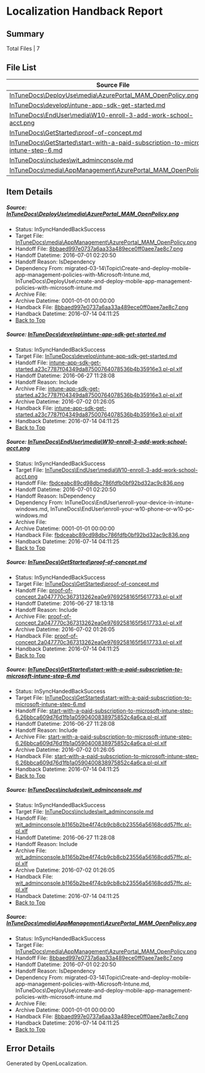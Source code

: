 # <a name='report-top'></a> Localization Handback Report

## Summary
 Total Files | 7

## File List
 Source File | Status | Details 
 ----------- | ------ | ------- 
 [InTuneDocs\DeployUse\media\AzurePortal_MAM_OpenPolicy.png](https://github.com/Microsoft/IntuneDocs-pr/blob/cf92d72667b69174fe658781e8f677553cedb173/InTuneDocs/DeployUse/media/AzurePortal_MAM_OpenPolicy.png) | InSyncHandedBackSuccess | [Details](#8bbaed997e0737a6aa33a489ece0ff0aee7ae8c7124)
 [InTuneDocs\develop\intune-app-sdk-get-started.md](https://github.com/Microsoft/IntuneDocs-pr/blob/b7f62c5ee18d8f69fa174f09a1c46b6925c7517c/InTuneDocs/develop/intune-app-sdk-get-started.md) | InSyncHandedBackSuccess | [Details](#a042f0c6206e9aaf4ec0eb012a70930aa95ecc47267)
 [InTuneDocs\EndUser\media\W10-enroll-3-add-work-school-acct.png](https://github.com/Microsoft/IntuneDocs-pr/blob/e50c3401ce0b8e5e1e10e196b3d9e00c71de884d/InTuneDocs/EndUser/media/W10-enroll-3-add-work-school-acct.png) | InSyncHandedBackSuccess | [Details](#fbdceabc89cd98dbc786fdfb0bf92bd32ac9c836389)
 [InTuneDocs\GetStarted\proof-of-concept.md](https://github.com/Microsoft/IntuneDocs-pr/blob/d82d0ae4820d2e2141848235b8741abccaec3bc6/InTuneDocs/GetStarted/proof-of-concept.md) | InSyncHandedBackSuccess | [Details](#4c01b7cec6474153fcea465fc050ac419ca2eec5527)
 [InTuneDocs\GetStarted\start-with-a-paid-subscription-to-microsoft-intune-step-6.md](https://github.com/Microsoft/IntuneDocs-pr/blob/2847c9af38ae0ddddc8d76d548ae7abddc63e4c1/InTuneDocs/GetStarted/start-with-a-paid-subscription-to-microsoft-intune-step-6.md) | InSyncHandedBackSuccess | [Details](#b3b65a1fd1e426bf566f39382321a29e913f102c535)
 [InTuneDocs\includes\wit_adminconsole.md](https://github.com/Microsoft/IntuneDocs-pr/blob/56ab8c21f7da490c3bf0d541c7026e2ed84926dd/InTuneDocs/includes/wit_adminconsole.md) | InSyncHandedBackSuccess | [Details](#484386cefe4984efd6277a56d381ba29353839ca634)
 [InTuneDocs\media\AppManagement\AzurePortal_MAM_OpenPolicy.png](https://github.com/Microsoft/IntuneDocs-pr/blob/56ab8c21f7da490c3bf0d541c7026e2ed84926dd/InTuneDocs/media/AppManagement/AzurePortal_MAM_OpenPolicy.png) | InSyncHandedBackSuccess | [Details](#8bbaed997e0737a6aa33a489ece0ff0aee7ae8c7769)

## Item Details
##### <a name='8bbaed997e0737a6aa33a489ece0ff0aee7ae8c7124'></a> Source: [InTuneDocs\DeployUse\media\AzurePortal_MAM_OpenPolicy.png](https://github.com/Microsoft/IntuneDocs-pr/blob/cf92d72667b69174fe658781e8f677553cedb173/InTuneDocs/DeployUse/media/AzurePortal_MAM_OpenPolicy.png)
* Status: InSyncHandedBackSuccess
* Target File: [InTuneDocs\media\AppManagement\AzurePortal_MAM_OpenPolicy.png](https://github.com/Microsoft/IntuneDocs-pr.pl-pl/blob/469467c72840f6d166ddf90bebf681c2718cb5bf/InTuneDocs/media/AppManagement/AzurePortal_MAM_OpenPolicy.png)
* Handoff File: [8bbaed997e0737a6aa33a489ece0ff0aee7ae8c7.png](https://github.com/Microsoft/EM.handoff/blob/2cf149e573ed99cf053789bded2380a057e7726a/ol-handoff/Microsoft/IntuneDocs-pr.pl-pl/master/8bbaed997e0737a6aa33a489ece0ff0aee7ae8c7.png)
* Handoff Datetime: 2016-07-01 02:20:50
* Handoff Reason: IsDependency
* Dependency From: migrated-03-14\Topic\Create-and-deploy-mobile-app-management-policies-with-Microsoft-Intune.md, InTuneDocs\DeployUse\create-and-deploy-mobile-app-management-policies-with-microsoft-intune.md
* Archive File: 
* Archive Datetime: 0001-01-01 00:00:00
* Handback File: [8bbaed997e0737a6aa33a489ece0ff0aee7ae8c7.png](https://github.com/Microsoft/EM.handback/blob/0ea1d0508b6babf063ec20297d79776b8c2f6ba5/ol-handback/Microsoft/IntuneDocs-pr.pl-pl/master/8bbaed997e0737a6aa33a489ece0ff0aee7ae8c7.png)
* Handback Datetime: 2016-07-14 04:11:25
* [Back to Top](#report-top)

##### <a name='a042f0c6206e9aaf4ec0eb012a70930aa95ecc47267'></a> Source: [InTuneDocs\develop\intune-app-sdk-get-started.md](https://github.com/Microsoft/IntuneDocs-pr/blob/b7f62c5ee18d8f69fa174f09a1c46b6925c7517c/InTuneDocs/develop/intune-app-sdk-get-started.md)
* Status: InSyncHandedBackSuccess
* Target File: [InTuneDocs\develop\intune-app-sdk-get-started.md](https://github.com/Microsoft/IntuneDocs-pr.pl-pl/blob/469467c72840f6d166ddf90bebf681c2718cb5bf/InTuneDocs/develop/intune-app-sdk-get-started.md)
* Handoff File: [intune-app-sdk-get-started.a23c7787f04349da87500764078536b4b35916e3.pl-pl.xlf](https://github.com/Microsoft/EM.handoff/blob/91ad436a8fbb8fd6d0d9850d850707eecf6da37d/ol-handoff/Microsoft/IntuneDocs-pr.pl-pl/master/intune-app-sdk-get-started.a23c7787f04349da87500764078536b4b35916e3.pl-pl.xlf)
* Handoff Datetime: 2016-06-27 11:28:08
* Handoff Reason: Include
* Archive File: [intune-app-sdk-get-started.a23c7787f04349da87500764078536b4b35916e3.pl-pl.xlf](https://github.com/Microsoft/EM.handoff/blob/a6d05ddf51697339323bbba226dd7626af8ae09e/ol-handoff/Microsoft/IntuneDocs-pr.pl-pl/master/archive/intune-app-sdk-get-started.a23c7787f04349da87500764078536b4b35916e3.pl-pl.xlf)
* Archive Datetime: 2016-07-02 01:26:05
* Handback File: [intune-app-sdk-get-started.a23c7787f04349da87500764078536b4b35916e3.pl-pl.xlf](https://github.com/Microsoft/EM.handback/blob/0ea1d0508b6babf063ec20297d79776b8c2f6ba5/ol-handback/Microsoft/IntuneDocs-pr.pl-pl/master/intune-app-sdk-get-started.a23c7787f04349da87500764078536b4b35916e3.pl-pl.xlf)
* Handback Datetime: 2016-07-14 04:11:25
* [Back to Top](#report-top)

##### <a name='fbdceabc89cd98dbc786fdfb0bf92bd32ac9c836389'></a> Source: [InTuneDocs\EndUser\media\W10-enroll-3-add-work-school-acct.png](https://github.com/Microsoft/IntuneDocs-pr/blob/e50c3401ce0b8e5e1e10e196b3d9e00c71de884d/InTuneDocs/EndUser/media/W10-enroll-3-add-work-school-acct.png)
* Status: InSyncHandedBackSuccess
* Target File: [InTuneDocs\EndUser\media\W10-enroll-3-add-work-school-acct.png](https://github.com/Microsoft/IntuneDocs-pr.pl-pl/blob/469467c72840f6d166ddf90bebf681c2718cb5bf/InTuneDocs/EndUser/media/W10-enroll-3-add-work-school-acct.png)
* Handoff File: [fbdceabc89cd98dbc786fdfb0bf92bd32ac9c836.png](https://github.com/Microsoft/EM.handoff/blob/2cf149e573ed99cf053789bded2380a057e7726a/ol-handoff/Microsoft/IntuneDocs-pr.pl-pl/master/fbdceabc89cd98dbc786fdfb0bf92bd32ac9c836.png)
* Handoff Datetime: 2016-07-01 02:20:50
* Handoff Reason: IsDependency
* Dependency From: InTuneDocs\EndUser\enroll-your-device-in-intune-windows.md, InTuneDocs\EndUser\enroll-your-w10-phone-or-w10-pc-windows.md
* Archive File: 
* Archive Datetime: 0001-01-01 00:00:00
* Handback File: [fbdceabc89cd98dbc786fdfb0bf92bd32ac9c836.png](https://github.com/Microsoft/EM.handback/blob/0ea1d0508b6babf063ec20297d79776b8c2f6ba5/ol-handback/Microsoft/IntuneDocs-pr.pl-pl/master/fbdceabc89cd98dbc786fdfb0bf92bd32ac9c836.png)
* Handback Datetime: 2016-07-14 04:11:25
* [Back to Top](#report-top)

##### <a name='4c01b7cec6474153fcea465fc050ac419ca2eec5527'></a> Source: [InTuneDocs\GetStarted\proof-of-concept.md](https://github.com/Microsoft/IntuneDocs-pr/blob/d82d0ae4820d2e2141848235b8741abccaec3bc6/InTuneDocs/GetStarted/proof-of-concept.md)
* Status: InSyncHandedBackSuccess
* Target File: [InTuneDocs\GetStarted\proof-of-concept.md](https://github.com/Microsoft/IntuneDocs-pr.pl-pl/blob/469467c72840f6d166ddf90bebf681c2718cb5bf/InTuneDocs/GetStarted/proof-of-concept.md)
* Handoff File: [proof-of-concept.2a047770c367313262ea0e9769258165f5617733.pl-pl.xlf](https://github.com/Microsoft/EM.handoff/blob/2e86da9f7641542ed2d338fca57c9f675ad0a5d0/ol-handoff/Microsoft/IntuneDocs-pr.pl-pl/master/proof-of-concept.2a047770c367313262ea0e9769258165f5617733.pl-pl.xlf)
* Handoff Datetime: 2016-06-27 18:13:18
* Handoff Reason: Include
* Archive File: [proof-of-concept.2a047770c367313262ea0e9769258165f5617733.pl-pl.xlf](https://github.com/Microsoft/EM.handoff/blob/a6d05ddf51697339323bbba226dd7626af8ae09e/ol-handoff/Microsoft/IntuneDocs-pr.pl-pl/master/archive/proof-of-concept.2a047770c367313262ea0e9769258165f5617733.pl-pl.xlf)
* Archive Datetime: 2016-07-02 01:26:05
* Handback File: [proof-of-concept.2a047770c367313262ea0e9769258165f5617733.pl-pl.xlf](https://github.com/Microsoft/EM.handback/blob/0ea1d0508b6babf063ec20297d79776b8c2f6ba5/ol-handback/Microsoft/IntuneDocs-pr.pl-pl/master/proof-of-concept.2a047770c367313262ea0e9769258165f5617733.pl-pl.xlf)
* Handback Datetime: 2016-07-14 04:11:25
* [Back to Top](#report-top)

##### <a name='b3b65a1fd1e426bf566f39382321a29e913f102c535'></a> Source: [InTuneDocs\GetStarted\start-with-a-paid-subscription-to-microsoft-intune-step-6.md](https://github.com/Microsoft/IntuneDocs-pr/blob/2847c9af38ae0ddddc8d76d548ae7abddc63e4c1/InTuneDocs/GetStarted/start-with-a-paid-subscription-to-microsoft-intune-step-6.md)
* Status: InSyncHandedBackSuccess
* Target File: [InTuneDocs\GetStarted\start-with-a-paid-subscription-to-microsoft-intune-step-6.md](https://github.com/Microsoft/IntuneDocs-pr.pl-pl/blob/469467c72840f6d166ddf90bebf681c2718cb5bf/InTuneDocs/GetStarted/start-with-a-paid-subscription-to-microsoft-intune-step-6.md)
* Handoff File: [start-with-a-paid-subscription-to-microsoft-intune-step-6.26bbca609d76d1fb1a0590400838975852c4a6ca.pl-pl.xlf](https://github.com/Microsoft/EM.handoff/blob/91ad436a8fbb8fd6d0d9850d850707eecf6da37d/ol-handoff/Microsoft/IntuneDocs-pr.pl-pl/master/start-with-a-paid-subscription-to-microsoft-intune-step-6.26bbca609d76d1fb1a0590400838975852c4a6ca.pl-pl.xlf)
* Handoff Datetime: 2016-06-27 11:28:08
* Handoff Reason: Include
* Archive File: [start-with-a-paid-subscription-to-microsoft-intune-step-6.26bbca609d76d1fb1a0590400838975852c4a6ca.pl-pl.xlf](https://github.com/Microsoft/EM.handoff/blob/a6d05ddf51697339323bbba226dd7626af8ae09e/ol-handoff/Microsoft/IntuneDocs-pr.pl-pl/master/archive/start-with-a-paid-subscription-to-microsoft-intune-step-6.26bbca609d76d1fb1a0590400838975852c4a6ca.pl-pl.xlf)
* Archive Datetime: 2016-07-02 01:26:05
* Handback File: [start-with-a-paid-subscription-to-microsoft-intune-step-6.26bbca609d76d1fb1a0590400838975852c4a6ca.pl-pl.xlf](https://github.com/Microsoft/EM.handback/blob/0ea1d0508b6babf063ec20297d79776b8c2f6ba5/ol-handback/Microsoft/IntuneDocs-pr.pl-pl/master/start-with-a-paid-subscription-to-microsoft-intune-step-6.26bbca609d76d1fb1a0590400838975852c4a6ca.pl-pl.xlf)
* Handback Datetime: 2016-07-14 04:11:25
* [Back to Top](#report-top)

##### <a name='484386cefe4984efd6277a56d381ba29353839ca634'></a> Source: [InTuneDocs\includes\wit_adminconsole.md](https://github.com/Microsoft/IntuneDocs-pr/blob/56ab8c21f7da490c3bf0d541c7026e2ed84926dd/InTuneDocs/includes/wit_adminconsole.md)
* Status: InSyncHandedBackSuccess
* Target File: [InTuneDocs\includes\wit_adminconsole.md](https://github.com/Microsoft/IntuneDocs-pr.pl-pl/blob/469467c72840f6d166ddf90bebf681c2718cb5bf/InTuneDocs/includes/wit_adminconsole.md)
* Handoff File: [wit_adminconsole.b1165b2be4f74cb9cb8cb23556a56168cdd57ffc.pl-pl.xlf](https://github.com/Microsoft/EM.handoff/blob/91ad436a8fbb8fd6d0d9850d850707eecf6da37d/ol-handoff/Microsoft/IntuneDocs-pr.pl-pl/master/wit_adminconsole.b1165b2be4f74cb9cb8cb23556a56168cdd57ffc.pl-pl.xlf)
* Handoff Datetime: 2016-06-27 11:28:08
* Handoff Reason: Include
* Archive File: [wit_adminconsole.b1165b2be4f74cb9cb8cb23556a56168cdd57ffc.pl-pl.xlf](https://github.com/Microsoft/EM.handoff/blob/a6d05ddf51697339323bbba226dd7626af8ae09e/ol-handoff/Microsoft/IntuneDocs-pr.pl-pl/master/archive/wit_adminconsole.b1165b2be4f74cb9cb8cb23556a56168cdd57ffc.pl-pl.xlf)
* Archive Datetime: 2016-07-02 01:26:05
* Handback File: [wit_adminconsole.b1165b2be4f74cb9cb8cb23556a56168cdd57ffc.pl-pl.xlf](https://github.com/Microsoft/EM.handback/blob/0ea1d0508b6babf063ec20297d79776b8c2f6ba5/ol-handback/Microsoft/IntuneDocs-pr.pl-pl/master/wit_adminconsole.b1165b2be4f74cb9cb8cb23556a56168cdd57ffc.pl-pl.xlf)
* Handback Datetime: 2016-07-14 04:11:25
* [Back to Top](#report-top)

##### <a name='8bbaed997e0737a6aa33a489ece0ff0aee7ae8c7769'></a> Source: [InTuneDocs\media\AppManagement\AzurePortal_MAM_OpenPolicy.png](https://github.com/Microsoft/IntuneDocs-pr/blob/56ab8c21f7da490c3bf0d541c7026e2ed84926dd/InTuneDocs/media/AppManagement/AzurePortal_MAM_OpenPolicy.png)
* Status: InSyncHandedBackSuccess
* Target File: [InTuneDocs\media\AppManagement\AzurePortal_MAM_OpenPolicy.png](https://github.com/Microsoft/IntuneDocs-pr.pl-pl/blob/469467c72840f6d166ddf90bebf681c2718cb5bf/InTuneDocs/media/AppManagement/AzurePortal_MAM_OpenPolicy.png)
* Handoff File: [8bbaed997e0737a6aa33a489ece0ff0aee7ae8c7.png](https://github.com/Microsoft/EM.handoff/blob/2cf149e573ed99cf053789bded2380a057e7726a/ol-handoff/Microsoft/IntuneDocs-pr.pl-pl/master/8bbaed997e0737a6aa33a489ece0ff0aee7ae8c7.png)
* Handoff Datetime: 2016-07-01 02:20:50
* Handoff Reason: IsDependency
* Dependency From: migrated-03-14\Topic\Create-and-deploy-mobile-app-management-policies-with-Microsoft-Intune.md, InTuneDocs\DeployUse\create-and-deploy-mobile-app-management-policies-with-microsoft-intune.md
* Archive File: 
* Archive Datetime: 0001-01-01 00:00:00
* Handback File: [8bbaed997e0737a6aa33a489ece0ff0aee7ae8c7.png](https://github.com/Microsoft/EM.handback/blob/0ea1d0508b6babf063ec20297d79776b8c2f6ba5/ol-handback/Microsoft/IntuneDocs-pr.pl-pl/master/8bbaed997e0737a6aa33a489ece0ff0aee7ae8c7.png)
* Handback Datetime: 2016-07-14 04:11:25
* [Back to Top](#report-top)


## Error Details

Generated by OpenLocalization.
